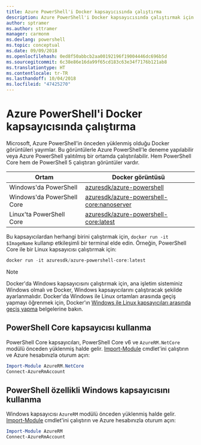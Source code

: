 ```yaml
---
title: Azure PowerShell'i Docker kapsayıcısında çalıştırma
description: Azure PowerShell'i Docker kapsayıcısında çalıştırmak için yapılması gerekenler.
author: sptramer
ms.author: sttramer
manager: carmonm
ms.devlang: powershell
ms.topic: conceptual
ms.date: 09/09/2018
ms.openlocfilehash: 0ed8f50abbcb2aa00192196f19004446dc696b5d
ms.sourcegitcommit: 6c38e86e16da99f65cd183c63e34f7176b121ab8
ms.translationtype: HT
ms.contentlocale: tr-TR
ms.lasthandoff: 10/04/2018
ms.locfileid: "47425270"
---
```

# <a name="run-azure-powershell-in-a-docker-container"></a>Azure PowerShell'i Docker kapsayıcısında çalıştırma

Microsoft, Azure PowerShell'in önceden yüklenmiş olduğu Docker görüntüleri yayımlar. Bu görüntülerle Azure PowerShell'le deneme yapılabilir veya Azure PowerShell yalıtılmış bir ortamda çalıştırılabilir. Hem PowerShell Core hem de PowerShell 5 çalıştıran görüntüler vardır. 

| Ortam | Docker görüntüsü |
|-------------|--------------|
| Windows'da PowerShell | [azuresdk/azure-powershell](https://hub.docker.com/r/azuresdk/azure-powershell/) |
| Windows'da PowerShell Core | [azuresdk/azure-powershell-core:nanoserver](https://hub.docker.com/r/azuresdk/azure-powershell-core/) |
| Linux'ta PowerShell Core | [azuresdk/azure-powershell-core:latest](https://hub.docker.com/r/azuresdk/azure-powershell-core/) |

Bu kapsayıcılardan herhangi birini çalıştırmak için, `docker run -it $ImageName` kullanıp etkileşimli bir terminal elde edin. Örneğin, PowerShell Core ile bir Linux kapsayıcısı çalıştırmak için:

```powershell
docker run -it azuresdk/azure-powershell-core:latest
```

> [!NOTE]
> Docker'da Windows kapsayıcısını çalıştırmak için, ana işletim sisteminiz Windows olmalı ve Docker, Windows kapsayıcılarını çalıştıracak şekilde ayarlanmalıdır. Docker'da Windows ile Linux ortamları arasında geçiş yapmayı öğrenmek için, Docker'ın [Windows ile Linux kapsayıcıları arasında geçiş yapma](https://docs.docker.com/docker-for-windows/#switch-between-windows-and-linux-containers) belgelerine bakın.

## <a name="use-a-powershell-core-container"></a>PowerShell Core kapsayıcısı kullanma

PowerShell Core kapsayıcıları, PowerShell Core v6 ve `AzureRM.NetCore` modülü önceden yüklenmiş halde gelir. [Import-Module](/powershell/module/microsoft.powershell.core/import-module) cmdlet'ini çalıştırın ve Azure hesabınızla oturum açın:

```powershell
Import-Module AzureRM.NetCore
Connect-AzureRmAccount
```

## <a name="use-the-windows-container-with-powershell"></a>PowerShell özellikli Windows kapsayıcısını kullanma

Windows kapsayıcısı `AzureRM` modülü önceden yüklenmiş halde gelir. [Import-Module](/powershell/module/microsoft.powershell.core/import-module) cmdlet'ini çalıştırın ve Azure hesabınızla oturum açın:

```powershell
Import-Module AzureRM
Connect-AzureRmAccount
```
